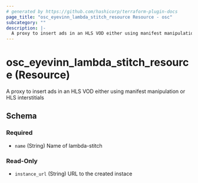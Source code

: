 ```yaml
---
# generated by https://github.com/hashicorp/terraform-plugin-docs
page_title: "osc_eyevinn_lambda_stitch_resource Resource - osc"
subcategory: ""
description: |-
  A proxy to insert ads in an HLS VOD either using manifest manipulation or HLS interstitials
---
```


# osc_eyevinn_lambda_stitch_resource (Resource)

A proxy to insert ads in an HLS VOD either using manifest manipulation or HLS interstitials



<!-- schema generated by tfplugindocs -->
## Schema

### Required

- `name` (String) Name of lambda-stitch

### Read-Only

- `instance_url` (String) URL to the created instace
